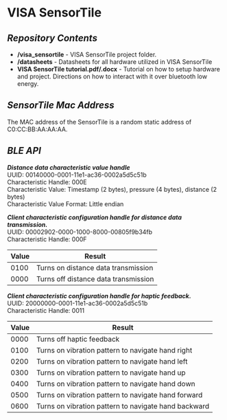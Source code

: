 <h1> VISA SensorTile </h1>

***Repository Contents***
---
- **/visa_sensortile** - VISA SensorTile project folder.
- **/datasheets** - Datasheets for all hardware utilized in VISA SensorTile
- **VISA SensorTile tutorial.pdf/.docx** - Tutorial on how to setup hardware and project. Directions on how to interact with it over bluetooth low energy.

***SensorTile Mac Address***
---
The MAC address of the SensorTile is a random static address of C0:CC:BB:AA:AA:AA.

***BLE API***
---

***Distance data characteristic value handle***<br/>
UUID: 00140000-0001-11e1-ac36-0002a5d5c51b<br/>
Characteristic Handle: 000E<br/>
Characteristic Value: Timestamp (2 bytes), pressure (4 bytes), distance (2 bytes)<br/> 
Characteristic Value Format: Little endian<br/>

***Client characteristic configuration handle for distance data transmission.***<br/> 
UUID: 00002902-0000-1000-8000-00805f9b34fb<br/>
Characteristic Handle: 000F<br/>

| Value       | Result      |
| ------------- | ------------- |
| 0100          | Turns on distance data transmission  |
| 0000  | Turns off distance data transmission  |

***Client characteristic configuration handle for haptic feedback.***<br/> 
UUID: 20000000-0001-11e1-ac36-0002a5d5c51b<br/>
Characteristic Handle: 0011<br/>

| Value       | Result      |
| ------------- | ------------- |
| 0000          | Turns off haptic feedback  |
| 0100  | Turns on vibration pattern to navigate hand right  |
| 0200  | Turns on vibration pattern to navigate hand left  |
| 0300  | Turns on vibration pattern to navigate hand up  |
| 0400  | Turns on vibration pattern to navigate hand down  |
| 0500  | Turns on vibration pattern to navigate hand forward  |
| 0600  | Turns on vibration pattern to navigate hand backward  |

